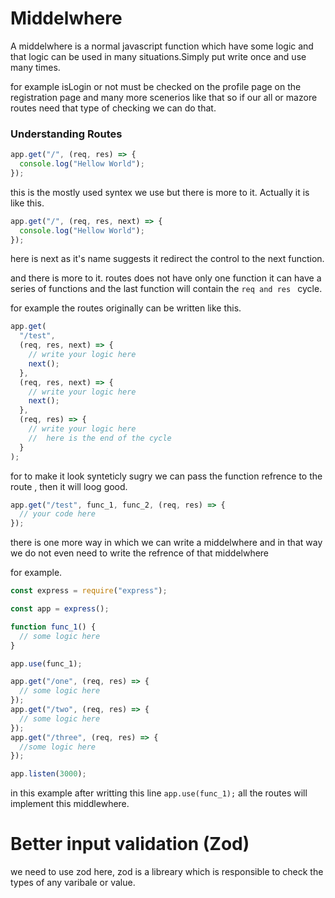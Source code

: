 # Middelwhere

A middelwhere is a normal javascript function which have some logic and that logic can be used in many situations.Simply put write once and use many times.

for example isLogin or not must be checked on the profile page on the registration page and many more scenerios like that so if our all or mazore routes need that type of checking we can do that.

### Understanding Routes

```javascript
app.get("/", (req, res) => {
  console.log("Hellow World");
});
```

this is the mostly used syntex we use but there is more to it. Actually it is like this.

```javascript
app.get("/", (req, res, next) => {
  console.log("Hellow World");
});
```

here is next as it's name suggests it redirect the control to the next function.

and there is more to it. routes does not have only one function it can have a series of functions and the last function will contain the <code>req and res </code> cycle.

for example the routes originally can be written like this.

```javascript
app.get(
  "/test",
  (req, res, next) => {
    // write your logic here
    next();
  },
  (req, res, next) => {
    // write your logic here
    next();
  },
  (req, res) => {
    // write your logic here
    //  here is the end of the cycle
  }
);
```

for to make it look synteticly sugry we can pass the function refrence to the route , then it will loog good.

```javascript
app.get("/test", func_1, func_2, (req, res) => {
  // your code here
});
```

there is one more way in which we can write a middelwhere and in that way we do not even need to write the refrence of that middelwhere

for example.

```javascript
const express = require("express");

const app = express();

function func_1() {
  // some logic here
}

app.use(func_1);

app.get("/one", (req, res) => {
  // some logic here
});
app.get("/two", (req, res) => {
  // some logic here
});
app.get("/three", (req, res) => {
  //some logic here
});

app.listen(3000);
```

in this example after writting this line <code>app.use(func_1);</code> all the routes will implement this middlewhere.

# Better input validation (Zod)

we need to use zod here, zod is a libreary which is responsible to check the types of any varibale or value.


